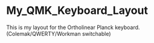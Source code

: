 # My_QMK_Keyboard_Layout
This is my layout for the Ortholinear Planck keyboard.  (Colemak/QWERTY/Workman switchable)
